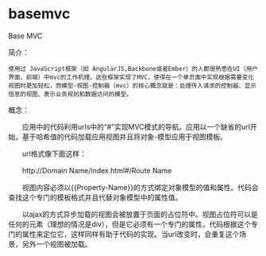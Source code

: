 # basemvc
Base MVC

简介：

	使用过 JavaScript框架（如 AngularJS,Backbone或者Ember）的人都很熟悉在UI（用户界面，前端）中mvc的工作机理。这些框架实现了MVC，使得在一个单页面中实现根据需要变化视图时更加轻松，而模型-视图-控制器（mvc）的核心概念就是：处理传入请求的控制器、显示信息的视图、表示业务规则和数据访问的模型。	
	
概念：

　　应用中的代码利用urls中的“#”实现MVC模式的导航。应用以一个缺省的url开始，基于哈希值的代码加载应用视图并且将对象-模型应用于视图模板。

　　url格式像下面这样：

　　http://Domain Name/index.html#/Route Name

　　视图内容必须以{{Property-Name}}的方式绑定对象模型的值和属性。代码会查找这个专门的模板格式并且代替对象模型中的属性值。

　　以ajax的方式异步加载的视图会被放置于页面的占位符中。视图占位符可以是任何的元素（理想的情况是div），但是它必须有一个专门的属性，代码根据这个专门的属性来定位它，这样同样有助于代码的实现。当url改变时，会重复这个场景，另外一个视图被加载。
